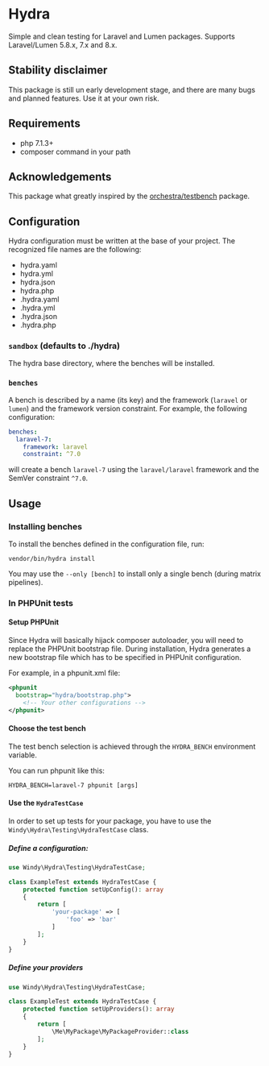 # Hydra
Simple and clean testing for Laravel and Lumen packages.
Supports Laravel/Lumen 5.8.x, 7.x and 8.x.

## Stability disclaimer
This package is still un early development stage, and there are many bugs and planned features.
Use it at your own risk.


## Requirements
- php 7.1.3+
- composer command in your path

## Acknowledgements
This package what greatly inspired by the [orchestra/testbench](https://github.com/orchestral/testbench) package.

## Configuration
Hydra configuration must be written at the base of your project.
The recognized file names are the following:

- hydra.yaml
- hydra.yml
- hydra.json
- hydra.php
- .hydra.yaml
- .hydra.yml
- .hydra.json
- .hydra.php

### `sandbox` (defaults to ./hydra)
The hydra base directory, where the benches will be installed.

### `benches`
A bench is described by a name (its key) and the framework (`laravel` or `lumen`) and the framework version constraint.
For example, the following configuration:

```yaml
benches:
  laravel-7:
    framework: laravel
    constraint: ^7.0
```

will create a bench `laravel-7` using the `laravel/laravel` framework and the SemVer constraint `^7.0`.


## Usage

### Installing benches
To install the benches defined in the configuration file, run:

```shell
vendor/bin/hydra install
```

You may use the `--only [bench]` to install only a single bench (during matrix pipelines).

### In PHPUnit tests

#### Setup PHPUnit
Since Hydra will basically hijack composer autoloader, you will need to replace the PHPUnit bootstrap file.
During installation, Hydra generates a new bootstrap file which has to be specified in PHPUnit configuration.

For example, in a phpunit.xml file:

```xml
<phpunit
  bootstrap="hydra/bootstrap.php">
    <!-- Your other configurations -->
</phpunit>
```

#### Choose the test bench
The test bench selection is achieved through the `HYDRA_BENCH` environment variable.

You can run phpunit like this:

```shell
HYDRA_BENCH=laravel-7 phpunit [args]
```

#### Use the `HydraTestCase`
In order to set up tests for your package, you have to use the `Windy\Hydra\Testing\HydraTestCase` class.

##### Define a configuration:

```php
use Windy\Hydra\Testing\HydraTestCase;

class ExampleTest extends HydraTestCase {
    protected function setUpConfig(): array
    {
        return [
            'your-package' => [
                'foo' => 'bar'
            ]
        ];
    }
}
```

##### Define your providers
```php
use Windy\Hydra\Testing\HydraTestCase;

class ExampleTest extends HydraTestCase {
    protected function setUpProviders(): array
    {
        return [
            \Me\MyPackage\MyPackageProvider::class
        ];
    }
}
```
